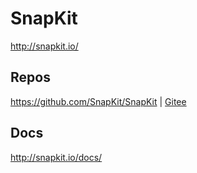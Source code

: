 # SnapKit

<http://snapkit.io/>

## Repos

<https://github.com/SnapKit/SnapKit> | [Gitee](https://gitee.com/mrhuangyuhui/SnapKit)

## Docs

<http://snapkit.io/docs/>
